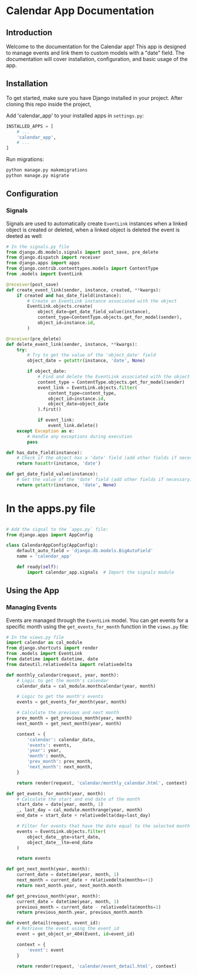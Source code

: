 # Calendar App Documentation

## Introduction

Welcome to the documentation for the Calendar app! This app is designed to manage events and link them to custom models with a "date" field. The documentation will cover installation, configuration, and basic usage of the app.

## Installation

To get started, make sure you have Django installed in your project. After cloning this repo inside the project,

Add 'calendar_app' to your installed apps in `settings.py`:

```python
INSTALLED_APPS = [
    # ...
    'calendar_app',
    # ...
]
```

Run migrations:

```bash
python manage.py makemigrations
python manage.py migrate
```

## Configuration

### Signals

Signals are used to automatically create `EventLink` instances when a linked object is created or deleted, when a linked object is deleted the event is deeted as well:

```python
# In the signals.py file
from django.db.models.signals import post_save, pre_delete
from django.dispatch import receiver
from django.apps import apps
from django.contrib.contenttypes.models import ContentType
from .models import EventLink

@receiver(post_save)
def create_event_link(sender, instance, created, **kwargs):
    if created and has_date_field(instance):
        # Create an EventLink instance associated with the object
        EventLink.objects.create(
            object_date=get_date_field_value(instance),
            content_type=ContentType.objects.get_for_model(sender),
            object_id=instance.id,
        )

@receiver(pre_delete)
def delete_event_link(sender, instance, **kwargs):
    try:
        # Try to get the value of the 'object_date' field
        object_date = getattr(instance, 'date', None)

        if object_date:
            # Find and delete the EventLink associated with the object about to be deleted
            content_type = ContentType.objects.get_for_model(sender)
            event_link = EventLink.objects.filter(
                content_type=content_type,
                object_id=instance.id,
                object_date=object_date
            ).first()

            if event_link:
                event_link.delete()
    except Exception as e:
        # Handle any exceptions during execution
        pass

def has_date_field(instance):
    # Check if the object has a 'date' field (add other fields if necessary)
    return hasattr(instance, 'date')

def get_date_field_value(instance):
    # Get the value of the 'date' field (add other fields if necessary)
    return getattr(instance, 'date', None)
```

# In the apps.py file
``` python

# Add the signal to the `apps.py` file:
from django.apps import AppConfig

class CalendarAppConfig(AppConfig):
    default_auto_field = 'django.db.models.BigAutoField'
    name = 'calendar_app'

    def ready(self):
        import calendar_app.signals  # Import the signals module
```

## Using the App

### Managing Events

Events are managed through the `EventLink` model. You can get events for a specific month using the `get_events_for_month` function in the `views.py` file:

```python
# In the views.py file
import calendar as cal_module
from django.shortcuts import render
from .models import EventLink
from datetime import datetime, date
from dateutil.relativedelta import relativedelta

def monthly_calendar(request, year, month):
    # Logic to get the month's calendar
    calendar_data = cal_module.monthcalendar(year, month)

    # Logic to get the month's events
    events = get_events_for_month(year, month)

    # Calculate the previous and next month
    prev_month = get_previous_month(year, month)
    next_month = get_next_month(year, month)

    context = {
        'calendar': calendar_data,
        'events': events,
        'year': year,
        'month': month,
        'prev_month': prev_month,
        'next_month': next_month,
    }

    return render(request, 'calendar/monthly_calendar.html', context)

def get_events_for_month(year, month):
    # Calculate the start and end date of the month
    start_date = date(year, month, 1)
    _, last_day = cal_module.monthrange(year, month)
    end_date = start_date + relativedelta(day=last_day)

    # Filter for events that have the date equal to the selected month
    events = EventLink.objects.filter(
        object_date__gte=start_date,
        object_date__lte=end_date
    )

    return events

def get_next_month(year, month):
    current_date = datetime(year, month, 1)
    next_month = current_date + relativedelta(months=+1)
    return next_month.year, next_month.month

def get_previous_month(year, month):
    current_date = datetime(year, month, 1)
    previous_month = current_date - relativedelta(months=1)
    return previous_month.year, previous_month.month

def event_detail(request, event_id):
    # Retrieve the event using the event_id
    event = get_object_or_404(Event, id=event_id)

    context = {
        'event': event
    }

    return render(request, 'calendar/event_detail.html', context)
```


